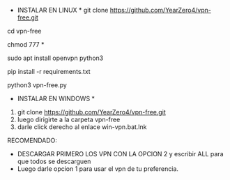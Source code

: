* INSTALAR EN LINUX *
git clone https://github.com/YearZero4/vpn-free.git

cd vpn-free

chmod 777 *

sudo apt install openvpn python3 

pip install -r requirements.txt

python3 vpn-free.py


* INSTALAR EN WINDOWS *
1. git clone https://github.com/YearZero4/vpn-free.git
2. luego dirigirte a la carpeta vpn-free 
3. darle click derecho al enlace win-vpn.bat.lnk



RECOMENDADO:
 * DESCARGAR PRIMERO LOS VPN CON LA OPCION 2 y escribir ALL para que todos se descarguen
 * Luego darle opcion 1 para usar el vpn de tu preferencia.
